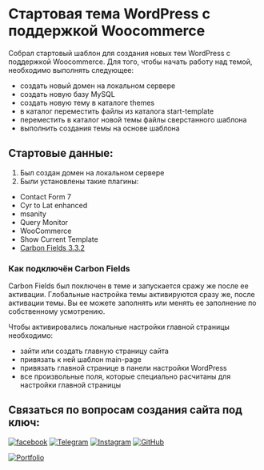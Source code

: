 # Стартовая тема WordPress c поддержкой Woocommerce

Собрал стартовый шаблон для создания новых тем WordPress c поддержкой Woocommerce. Для того, чтобы начать работу над темой, необходимо выполнять следующее: 

* создать новый домен на локальном сервере
* создать новую базу MySQL 
* создать новую тему в каталоге themes
* в каталог переместить файлы из каталога start-template
* переместить в каталог новой темы файлы сверстанного шаблона
* выполнить создания темы на основе шаблона

## Стартовые данные:

1. Был создан домен на локальном сервере
2. Были установлены такие плагины:
* Contact Form 7
* Cyr to Lat enhanced
* msanity
* Query Monitor
* WooCommerce
* Show Current Template
* [Carbon Fields 3.3.2](https://carbonfields.net/release-archive/)  

### Как подключён Carbon Fields

Carbon Fields был поключен в теме и запускается сражу же после ее активации. 
Глобальные настройка темы активируются сразу же, после активации темы. Вы ее можете заполнять или менять ее заполнение по собственному усмотрению.

Чтобы активировались локальные настройки главной страницы необходимо:
* зайти или создать главную страницу сайта
* привязать к ней шаблон main-page
* привязать главной странице в панели настройки WordPress
* все произвольные поля, которые специально расчитаны для настройки главной страницы

## Связаться по вопросам создания сайта под ключ:

[![facebook](https://img.shields.io/badge/-Facebook-1877F2?style=for-the-badge&logo=Figma&logoColor=eeffff)](https://www.facebook.com/frontendercode)
[![Telegram](https://img.shields.io/badge/-Telegram-26A5E4?style=for-the-badge&logo=Telegram&logoColor=eeffff)](https://t.me/frontendcoder)
[![Instagram](https://img.shields.io/badge/-Instagram-E4405F?style=for-the-badge&logo=Instagram&logoColor=eeffff)](https://www.instagram.com/frontendercode/?hl=ru)
[![GitHub](https://img.shields.io/badge/-GitHub-181717?style=for-the-badge&logo=GitHub&logoColor=eeffff)](https://github.com/frontend-coder)



[![Portfolio](https://img.shields.io/badge/-Портфолио-181717?style=for-the-badge&logo=Internet-Archive&logoColor=eeffff)](https://frontend-coder.github.io)
